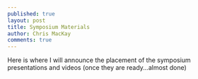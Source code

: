 ```yaml
---
published: true
layout: post
title: Symposium Materials
author: Chris MacKay
comments: true
---
```


Here is where I will announce the placement of the symposium presentations and videos (once they are ready...almost done)